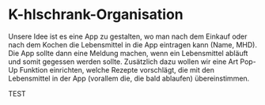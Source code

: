 # K-hlschrank-Organisation
Unsere Idee ist es eine App zu gestalten, wo man nach dem Einkauf oder nach dem Kochen die Lebensmittel in die App eintragen kann (Name, MHD). 
Die App sollte dann eine Meldung machen, wenn ein Lebensmittel abläuft und somit gegessen werden sollte.
Zusätzlich dazu wollen wir eine Art Pop-Up Funktion einrichten, welche Rezepte vorschlägt, die mit den Lebensmittel in der App (vorallem die, die bald ablaufen) übereinstimmen.

TEST
